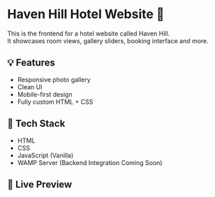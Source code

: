 # Haven Hill Hotel Website 🏨

This is the frontend for a hotel website called Haven Hill.  
It showcases room views, gallery sliders, booking interface and more.

## 💡 Features
- Responsive photo gallery
- Clean UI
- Mobile-first design
- Fully custom HTML + CSS

## 🔧 Tech Stack
- HTML
- CSS
- JavaScript (Vanilla)
- WAMP Server (Backend Integration Coming Soon)

## 📌 Live Preview